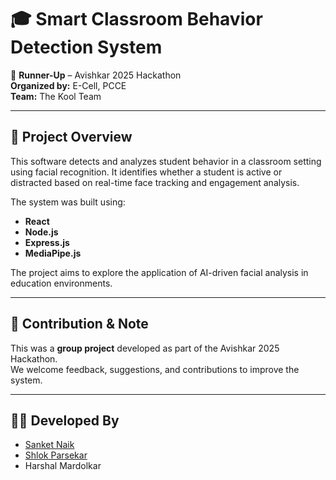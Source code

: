 # 🎓 Smart Classroom Behavior Detection System  
🥈 **Runner-Up** – Avishkar 2025 Hackathon  
**Organized by:** E-Cell, PCCE  
**Team:** The Kool Team

---

## 📌 Project Overview

This software detects and analyzes student behavior in a classroom setting using facial recognition. It identifies whether a student is active or distracted based on real-time face tracking and engagement analysis.

The system was built using:
- **React**
- **Node.js**
- **Express.js**
- **MediaPipe.js**

The project aims to explore the application of AI-driven facial analysis in education environments.

---

## 🤝 Contribution & Note

This was a **group project** developed as part of the Avishkar 2025 Hackathon.  
We welcome feedback, suggestions, and contributions to improve the system.

---

## 👨‍💻 Developed By

- [Sanket Naik](https://github.com/sanketnaik20)  
- [Shlok Parsekar](https://github.com/shlokparsekar27)  
- Harshal Mardolkar
